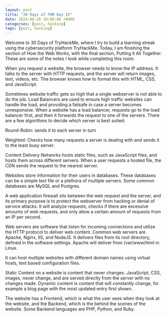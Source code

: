 ```yaml
---
layout: post
title: "30 Days of THM Day 15"
date: 2024-06-26 10:00:00 +0000
categories: [post, hacking]
tags: [post, hacking]
---
```


Welcome to 30 Days of TryHackMe, where I try to build a learning streak using the cybersecurity platform TryHackMe. Today, I am finishing the section of How the Web Works, with the final section, Putting it All Together. These are some of the notes I took while completing this room.


When you request a website, the browser needs to know the IP address. It talks to the server with HTTP requests, and the server will return images, text, videos, etc. The browser knows how to format this with HTML, CSS, and JavaScript.

Sometimes website traffic gets so high that a single webserver is not able to do the job. Load Balancers are used to ensure high traffic websites can handle the load, and providing a failsafe in case a server becomes unresponsive. When a website has a load balancer, requests go to the load balancer first, and then it forwards the request to one of the servers. There are a few algorithms to decide which server is best suited:

Round-Robin: sends it to each server in turn

Weighted: Checks how many requests a server is dealing with and sends it to the least busy server.

Content Delivery Networks hosts static files, such as JavaScript files, and hosts them across different servers. When a user requests a hosted file, the CDN sends the request to the nearest server.

Websites store information for their users in databases. These databases can be a simple text file or a plethora of multiple servers. Some common databases are MySQL and Postgres.

A web application firewall sits between the web request and the server, and its primary purpose is to protect the webserver from hacking or denial of service attacks. It will analyze requests, checks if there are excessive amounts of web requests, and only allow a certain amount of requests from an IP per second.

Web servers are software that listen for incoming connections and utilize the HTTP protocol to deliver web content. Common web servers are Apache, Nginx, IIS, and NodeJS. It delivers files from its root directory, defined in the software settings. Apache will deliver from /var/www/html in Linux.

It can host multiple websites with different domain names using virtual hosts, text based configuration files.

Static Content on a website is content that never changes. JavaScript, CSS, images, never change, and are served directly from the server with no changes made. Dynamic content is content that will constantly change, for example a blog page with the most updated entry first shown.

The website has a Frontend, which is what the user sees when they look at the website, and the Backend, which is the behind the scenes of the website. Some Backend languages are PHP, Python, and Ruby.

